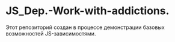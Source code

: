 # JS_Dep.-Work-with-addictions.


Этот репозиторий создан в процессе демонстрации базовых возможностей JS-зависимостями.
